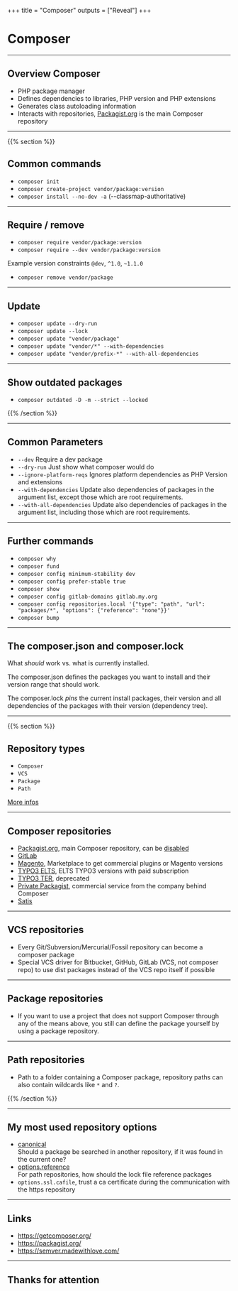 +++
title = "Composer"
outputs = ["Reveal"]
+++

# Composer

---

## Overview Composer

* PHP package manager
* Defines dependencies to libraries, PHP version and PHP extensions
* Generates class autoloading information
* Interacts with repositories, [Packagist.org](https://packagist.org/) is the main Composer repository

---

{{% section %}}

## Common commands

* `composer init`
* `composer create-project vendor/package:version`
* `composer install --no-dev -a` (--classmap-authoritative)

---

## Require / remove

* `composer require vendor/package:version`
* `composer require --dev vendor/package:version`

Example version constraints `@dev`, `^1.0`, `~1.1.0`

* `composer remove vendor/package`

---

## Update

* `composer update --dry-run`
* `composer update --lock`
* `composer update "vendor/package"`
* `composer update "vendor/*" --with-dependencies`
* `composer update "vendor/prefix-*" --with-all-dependencies`

---

## Show outdated packages

* `composer outdated -D -m --strict --locked`

{{% /section %}}

---

## Common Parameters

* `--dev` Require a dev package
* `--dry-run` Just show what composer would do
* `--ignore-platform-reqs` Ignores platform dependencies as PHP Version and extensions
* `--with-dependencies` Update also dependencies of packages in the argument list, except those which are root requirements.
* `--with-all-dependencies` Update also dependencies of packages in the argument list, including those which are root requirements.

---

## Further commands

* `composer why`
* `composer fund`
* `composer config minimum-stability dev`
* `composer config prefer-stable true`
* `composer show`
* `composer config gitlab-domains gitlab.my.org`
* `composer config repositories.local '{"type": "path", "url": "packages/*", "options": {"reference": "none"}}'`
* `composer bump`

---

## The composer.json and composer.lock

What *should* work vs. what is currently installed.

The composer.json defines the packages you want to install and their version range that should work.

The composer.lock *pins* the current install packages, their version and all dependencies of the packages with their version (dependency tree).

---

{{% section %}}

## Repository types

* `Composer`
* `VCS`
* `Package`
* `Path`

[More infos](https://getcomposer.org/doc/05-repositories.md)

---

## Composer repositories

* [Packagist.org](https://packagist.org/), main Composer repository, can be [disabled](https://getcomposer.org/doc/05-repositories.md#disabling-packagist-org)
* [GitLab](https://docs.gitlab.com/ee/user/packages/composer_repository/)
* [Magento](https://repo.magento.com/), Marketplace to get commercial plugins or Magento versions
* [TYPO3 ELTS](https://elts.typo3.com/), ELTS TYPO3 versions with paid subscription
* [TYPO3 TER](https://composer.typo3.org/), deprecated
* [Private Packagist](https://packagist.com/), commercial service from the company behind Composer
* [Satis](https://composer.github.io/satis/)

---

## VCS repositories

* Every Git/Subversion/Mercurial/Fossil repository can become a composer package
* Special VCS driver for Bitbucket, GitHub, GitLab (VCS, not composer repo) to use dist packages instead of the VCS repo itself if possible

---

## Package repositories

* If you want to use a project that does not support Composer through any of the means above, you still can define the package yourself by using a package repository.

---

## Path repositories

* Path to a folder containing a Composer package, repository paths can also contain wildcards like `*` and `?`.

{{% /section %}}

---

## My most used repository options

* [canonical](https://getcomposer.org/doc/articles/repository-priorities.md#making-repositories-non-canonical)  
  Should a package be searched in another repository, if it was found in the current one?
* [options.reference](https://getcomposer.org/doc/05-repositories.md#path)  
  For path repositories, how should the lock file reference packages
* `options.ssl.cafile`, trust a ca certificate during the communication with the https repository

---

## Links

* https://getcomposer.org/
* https://packagist.org/
* https://semver.madewithlove.com/

---

## Thanks for attention
